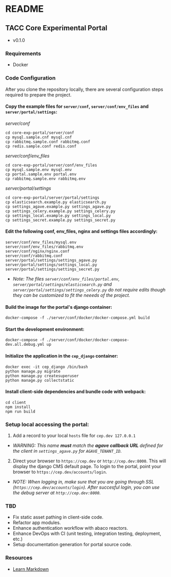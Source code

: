 # README

## TACC Core Experimental Portal

* v0.1.0


### Requirements

* Docker


### Code Configuration

After you clone the repository locally, there are several configuration steps required to prepare the project.

#### Copy the example files for `server/conf`, `server/conf/env_files` and `server/portal/settings`:

_server/conf_

    cd core-exp-portal/server/conf
    cp mysql.sample.cnf mysql.cnf
    cp rabbitmq.sample.conf rabbitmq.conf
    cp redis.sample.conf redis.conf
    
_server/conf/env_files_

    cd core-exp-portal/server/conf/env_files
    cp mysql.sample.env mysql.env
    cp portal.sample.env portal.env
    cp rabbitmq.sample.env rabbitmq.env

_server/portal/settings_

    cd core-exp-portal/server/portal/settings
    cp elasticsearch.example.py elasticsearch.py
    cp settings_agave.example.py settings_agave.py
    cp settings_celery.example.py settings_celery.py
    cp settings_local.example.py settings_local.py
    cp settings_secret.example.py settings_secret.py


#### Edit the following conf, env_files, nginx and settings files accordingly:

    server/conf/env_files/mysql.env
    server/conf/env_files/rabbitmq.env
    server/conf/nginx/nginx.conf
    server/conf/rabbitmq.conf
    server/portal/settings/settings_agave.py
    server/portal/settings/settings_local.py
    server/portal/settings/settings_secret.py

- _Note: The files `server/conf/env_files/portal.env`, `server/portal/settings/elasticsearch.py` and `server/portal/settings/settings_celery.py` do not require edits though they can be customized to fit the neeeds of the project._


#### Build the image for the portal's django container:

    docker-compose -f ./server/conf/docker/docker-compose.yml build


#### Start the development environment:

    docker-compose -f ./server/conf/docker/docker-compose-dev.all.debug.yml up


#### Initialize the application in the `cep_django` container:

    docker exec -it cep_django /bin/bash
    python manage.py migrate
    python manage.py createsuperuser
    python manage.py collectstatic


#### Install client-side dependencies and bundle code with webpack:

    cd client
    npm install
    npm run build


### Setup local accessing the portal:

1. Add a record to your local `hosts` file for `cep.dev 127.0.0.1`

- _WARNING: This name **must** match the **agave callback URL** defined for the client in `settings_agave.py` for `AGAVE_TENANT_ID`._

2. Direct your browser to `https://cep.dev` or `http://cep.dev:8000`. This will display the django CMS default page. To login to the portal, point your browser to `https://cep.dev/accounts/login`.

- _NOTE: When logging in, make sure that you are going through SSL (`https://cep.dev/accounts/login`). After succesful login, you can use the debug server at `http://cep.dev:8000`._


### TBD

- Fix static asset pathing in client-side code.
- Refactor app modules.
- Enhance authentication workflow with abaco reactors.
- Enhance DevOps with CI (unit testing, integration testing,  deployment, etc.)
- Setup documentation generation for portal source code.

### Resources

* [Learn Markdown](https://bitbucket.org/tutorials/markdowndemo)
